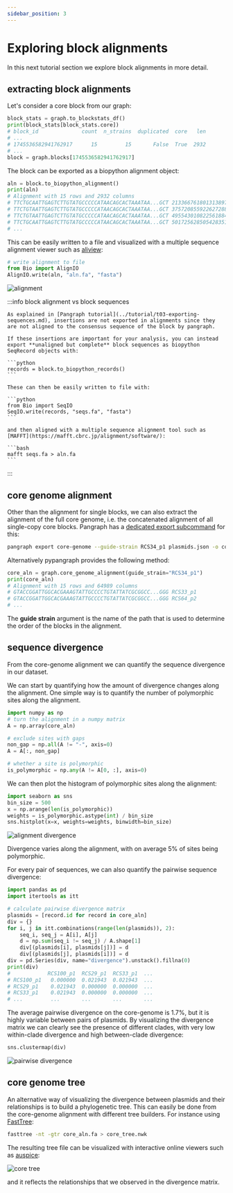 ```yaml
---
sidebar_position: 3
---
```


# Exploring block alignments

In this next tutorial section we explore block alignments in more detail.

## extracting block alignments

Let's consider a core block from our graph:

```python
block_stats = graph.to_blockstats_df()
print(block_stats[block_stats.core])
# block_id              count  n_strains  duplicated  core   len        
# ...                                
# 1745536582941762917      15         15       False  True  2932
# ...
block = graph.blocks[1745536582941762917]
```

The block can be exported as a biopython alignment object:

```python
aln = block.to_biopython_alignment()
print(aln)
# Alignment with 15 rows and 2932 columns
# TTCTGCAATTGAGTCTTGTATGCCCCCATAACAGCACTAAATAA...GCT 2133667618013138978
# TTCTGTAATTGAGTCTTGTATGCCCCCATAACAGCACTAAATAA...GCT 3757208559226272889
# TTCTGTAATTGAGTCTTGTATGCCCCCATAACAGCACTAAATAA...GCT 4955430108225618844
# TTCTGCAATTGAGTCTTGTATGCCCCCATAACAGCACTAAATAA...GCT 5017256285054283517
# ...
```

This can be easily written to a file and visualized with a multiple sequence alignment viewer such as [aliview](https://ormbunkar.se/aliview/):
```python
# write alignment to file
from Bio import AlignIO
AlignIO.write(aln, "aln.fa", "fasta")
```

![alignment](../assets/pp_t3_alignment.png)

:::info block alignment vs block sequences

    As explained in [Pangraph tutorial](../tutorial/t03-exporting-sequences.md), insertions are not exported in alignments since they are not aligned to the consensus sequence of the block by pangraph.

    If these insertions are important for your analysis, you can instead export **unaligned but complete** block sequences as biopython SeqRecord objects with:
    
    ```python
    records = block.to_biopython_records()
    ```

    These can then be easily written to file with:
    
    ```python
    from Bio import SeqIO
    SeqIO.write(records, "seqs.fa", "fasta")
    ```

    and then aligned with a multiple sequence alignment tool such as [MAFFT](https://mafft.cbrc.jp/alignment/software/):

    ```bash
    mafft seqs.fa > aln.fa
    ```

:::

## core genome alignment

Other than the alignment for single blocks, we can also extract the alignment of the full core genome, i.e. the concatenated alignment of all single-copy core blocks. Pangraph has a [dedicated export subcommand](../reference.md#pangraph-export-core-genome) for this:

```bash
pangraph export core-genome --guide-strain RCS34_p1 plasmids.json -o core_aln.fa
```

Alternatively pypangraph provides the following method:

```python
core_aln = graph.core_genome_alignment(guide_strain="RCS34_p1")
print(core_aln)
# Alignment with 15 rows and 64989 columns
# GTACCGGATTGGCACGAAAGTATTGCCCCTGTATTATCGCGGCC...GGG RCS33_p1
# GTACCGGATTGGCACGAAAGTATTGCCCCTGTATTATCGCGGCC...GGG RCS64_p2
# ...
```

The **guide strain** argument is the name of the path that is used to determine the order of the blocks in the alignment.


## sequence divergence

From the core-genome alignment we can quantify the sequence divergence in our dataset.

We can start by quantifying how the amount of divergence changes along the alignment. One simple way is to quantify the number of polymorphic sites along the alignment.

```python
import numpy as np
# turn the alignment in a numpy matrix
A = np.array(core_aln)

# exclude sites with gaps
non_gap = np.all(A != "-", axis=0)
A = A[:, non_gap]

# whether a site is polymorphic
is_polymorphic = np.any(A != A[0, :], axis=0)
```

We can then plot the histogram of polymorphic sites along the alignment:

```python
import seaborn as sns
bin_size = 500
x = np.arange(len(is_polymorphic))
weights = is_polymorphic.astype(int) / bin_size
sns.histplot(x=x, weights=weights, binwidth=bin_size)
```

![alignment divergence](../assets/pp_t3_aln_divergence.png)

Divergence varies along the alignment, with on average 5% of sites being polymorphic.

For every pair of sequences, we can also quantify the pairwise sequence divergence:

```python
import pandas as pd
import itertools as itt

# calculate pairwise divergence matrix
plasmids = [record.id for record in core_aln]
div = {}
for i, j in itt.combinations(range(len(plasmids)), 2):
    seq_i, seq_j = A[i], A[j]
    d = np.sum(seq_i != seq_j) / A.shape[1]
    div[(plasmids[i], plasmids[j])] = d
    div[(plasmids[j], plasmids[i])] = d
div = pd.Series(div, name="divergence").unstack().fillna(0)
print(div)
#            RCS100_p1  RCS29_p1  RCS33_p1  ...
# RCS100_p1   0.000000  0.021943  0.021943  ...
# RCS29_p1    0.021943  0.000000  0.000000  ...
# RCS33_p1    0.021943  0.000000  0.000000  ...
# ...         ...       ...       ...       ...
```

The average pairwise divergence on the core-genome is 1.7%, but it is highly variable between pairs of plasmids. By visualizing the divergence matrix we can clearly see the presence of different clades, with very low within-clade divergence and high between-clade divergence:

```python
sns.clustermap(div)
```

![pairwise divergence](../assets/pp_t3_divergence_matrix.png)


## core genome tree

An alternative way of visualizing the divergence between plasmids and their relationships is to build a phylogenetic tree. This can easily be done from the core-genome alignment with different tree builders. For instance using [FastTree](http://www.microbesonline.org/fasttree/):

```bash
fasttree -nt -gtr core_aln.fa > core_tree.nwk
```

The resulting tree file can be visualized with interactive online viewers such as [auspice](https://auspice.us/):

![core tree](../assets/pp_t3_core_tree.png)

and it reflects the relationships that we observed in the divergence matrix.